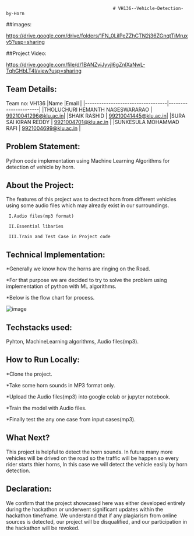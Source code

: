                                             # VH136--Vehicle-Detection-by-Horn
																				 
##images:

https://drive.google.com/drive/folders/1FN_0LilPeZZhCTN2j36ZGnqtTiMruxv5?usp=sharing

##Project Video:

https://drive.google.com/file/d/1BANZviJyvjl6gZnlXaNwL-TqhGHbLT4l/view?usp=sharing


## Team Details:

Team no: VH136
|Name                               |Email                 |
|-----------------------------------|----------------------|
|THOLUCHURI HEMANTH NAGESWARARAO    | 99210041296@klu.ac.in|
|SHAIK RASHID                       | 99210041445@klu.ac.in|
|SURA SAI KIRAN REDDY               | 9921004701@klu.ac.in |
|SUNKESULA MOHAMMAD RAFI            | 9921004699@klu.ac.in |


## Problem Statement:

   Python code implementation using Machine Learning Algorithms for detection of vehicle by horn.
   

## About the Project:

   The features of this project was to dectect horn from different vehicles using some audio files which may already exist in our surroundings.

     I.Audio files(mp3 format)

     II.Essential libaries

     III.Train and Test Case in Project code
     

## Technical Implementation:

*Generally we know how the horns are ringing on the Road.

*For that purpose we are decided to try to solve the problem using implementation of python with ML algorithms.

*Below is the flow chart for process.


![image](https://github.com/THOLUCHURIHEMANTHNAGESWARARAO/VH136--Vehicle-Sound-Detection-/assets/161383454/aa14ee31-2369-4e99-b44e-4574f99ad33e)


## Techstacks used:

Pyhton, MachineLearning algorithms, Audio files(mp3).


## How to Run Locally:

*Clone the project.

*Take some horn sounds in MP3 format only.

*Upload the Audio files(mp3) into google colab or jupyter notebook.

*Train the model with Audio files.

*Finally test the any one case from input cases(mp3).


## What Next?

This project is helpful to detect the horn sounds. In future many more vehicles will be drived on the road so the traffic will be happen so every rider starts thier horns, In this case we will detect the vehicle easily by horn detection.


## Declaration:

We confirm that the project showcased here was either developed entirely during the hackathon or underwent significant updates within the hackathon timeframe. We understand that if any plagiarism from online sources is detected, our project will be disqualified, and our participation in the hackathon will be revoked.







                      
